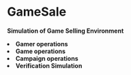 # GameSale
<b>Simulation of Game Selling Environment</b>
<li><b>Gamer operations</b></li>
<li><b>Game operations</b></li>
<li><b>Campaign operations</b></li>
<li><b>Verification Simulation</b></li>
